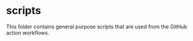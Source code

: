 # scripts

This folder contains general purpose scripts that are used from the GitHub action workflows.

